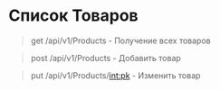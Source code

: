 # Список Товаров

> get <localhost>/api/v1/Products - Получение всех товаров

> post <localhost>/api/v1/Products - Добавить товар

> put <localhost>/api/v1/Products/<int:pk> - Изменить товар


